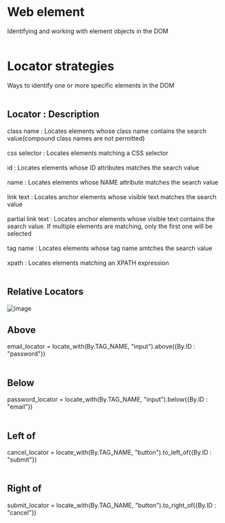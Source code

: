 <h1>Web element</h1>

Identifying and working with element objects in the DOM<br><br>

<h1>Locator strategies</h1>

Ways to identify one or more specific elements in the DOM<br><br>

<h2>Locator : Description</h2>

class name : Locates elements whose class name contains the search value(compound class names are not permitted)<br><br>
css selector : Locates elements matching a CSS selector<br><br>
id : Locates elements whose ID attributes matches the search value<br><br>
name : Locates elements whose NAME attribute matches the search value<br><br>
link text : Locates anchor elements whose visible text matches the search value<br><br>
partial link text : Locates anchor elements whose visible text contains the search value. If multiple elements are matching, only the first one will be selected<br><br>
tag name : Locates elements whose tag name amtches the search value<br><br>
xpath : Locates elements matching an XPATH expression<br><br>

<h2> Relative Locators</h2>

![image](https://user-images.githubusercontent.com/37740450/186636738-47d847fb-2285-4a23-adae-4767b0de26f1.png)

<h2> Above</h2>
email_locator = locate_with(By.TAG_NAME, "input").above({By.ID : "password"})<br><br>

<h2> Below</h2>

password_locator = locate_with(By.TAG_NAME, "input").below({By.ID : "email"})<br><br>

<h2> Left of</h2>

cancel_locator = locate_with(By.TAG_NAME, "button").to_left_of({By.ID : "submit"})<br><br>

<h2> Right of</h2>

submit_locator = locate_with(By.TAG_NAME, "button").to_right_of({By.ID : "cancel"})<br><br>
